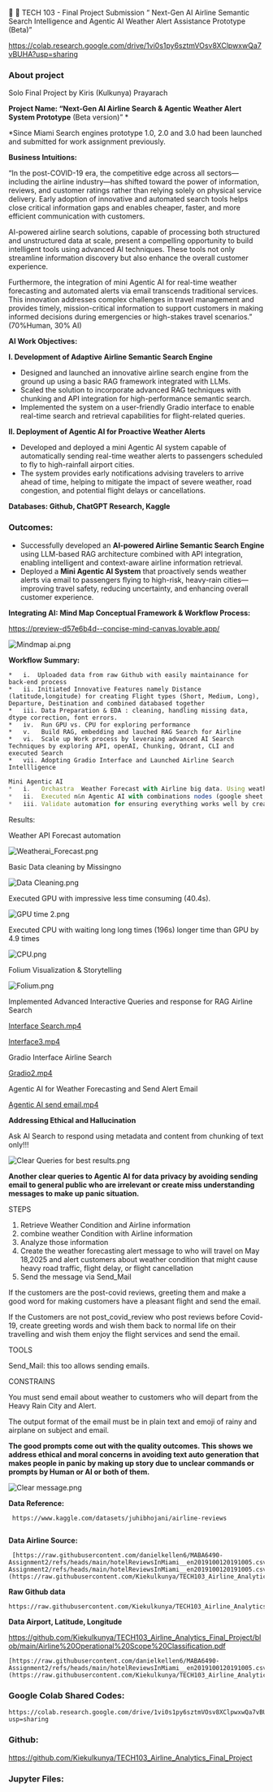 🛫 🤖 TECH 103 - Final Project Submission “ Next-Gen AI Airline Semantic Search Intelligence and Agentic AI Weather Alert Assistance Prototype (Beta)”

https://colab.research.google.com/drive/1vi0s1py6sztmVOsv8XClpwxwQa7vBUHA?usp=sharing

### About project

Solo Final Project by Kiris (Kulkunya) Prayarach

**Project Name: “Next-Gen AI Airline Search & Agentic Weather Alert System Prototype** (Beta version)” *

*Since Miami Search engines prototype 1.0, 2.0 and 3.0 had been launched and submitted for work assignment previously.   

**Business Intuitions:**

“In the post-COVID-19 era, the competitive edge across all sectors—including the airline industry—has shifted toward the power of information, reviews, and customer ratings rather than relying solely on physical service delivery. Early adoption of innovative and automated search tools helps close critical information gaps and enables cheaper, faster, and more efficient communication with customers.

AI-powered airline search solutions, capable of processing both structured and unstructured data at scale, present a compelling opportunity to build intelligent tools using advanced AI techniques. These tools not only streamline information discovery but also enhance the overall customer experience.

Furthermore, the integration of mini Agentic AI for real-time weather forecasting and automated alerts via email transcends traditional services. This innovation addresses complex challenges in travel management and provides timely, mission-critical information to support customers in making informed decisions during emergencies or high-stakes travel scenarios.” (70%Human, 30% AI) 

**AI Work Objectives:** 

**I. Development of Adaptive Airline Semantic Search Engine**

- Designed and launched an innovative airline search engine from the ground up using a basic RAG framework integrated with LLMs.
- Scaled the solution to incorporate advanced RAG techniques with chunking and API integration for high-performance semantic search.
- Implemented the system on a user-friendly Gradio interface to enable real-time search and retrieval capabilities for flight-related queries.

**II. Deployment of Agentic AI for Proactive Weather Alerts**

- Developed and deployed a mini Agentic AI system capable of automatically sending real-time weather alerts to passengers scheduled to fly to high-rainfall airport cities.
- The system provides early notifications advising travelers to arrive ahead of time, helping to mitigate the impact of severe weather, road congestion, and potential flight delays or cancellations.

**Databases: Github, ChatGPT Research, Kaggle**

### **Outcomes:**

- Successfully developed an **AI-powered Airline Semantic Search Engine** using LLM-based RAG architecture combined with API integration, enabling intelligent and context-aware airline information retrieval.
- Deployed a **Mini Agentic AI System** that proactively sends weather alerts via email to passengers flying to high-risk, heavy-rain cities—improving travel safety, reducing uncertainty, and enhancing overall customer experience.

**Integrating AI: Mind Map Conceptual Framework & Workflow Process:**

https://preview-d57e6b4d--concise-mind-canvas.lovable.app/

![Mindmap ai.png](attachment:b5bba3cc-b901-4986-a358-ecbda91bb277:Mindmap_ai.png)

**Workflow Summary:** 

```
*   i.  Uploaded data from raw Github with easily maintainance for back-end process 
*   ii. Initiated Innovative Features namely Distance (latitude,longitude) for creating Flight types (Short, Medium, Long), Departure, Destination and combined databased together
*   iii. Data Preparation & EDA : cleaning, handling missing data, dtype correction, font errors. 
*   iv.  Run GPU vs. CPU for exploring performance 
*   v.   Build RAG, embedding and lauched RAG Search for Airline
*   vi.  Scale up Work process by leveraing advanced AI Search Techniques by exploring API, openAI, Chunking, Qdrant, CLI and executed Search 
*   vii. Adopting Gradio Interface and Launched Airline Search Intellligence

```

```jsx
Mini Agentic AI
*   i.   Orchastra  Weather Forecast with Airline big data. Using weather ai for automation and efficiency to predict weather condition by assigning heavy rain, sunny, or cloudly, or strom obtained from weather forecast API
*   ii.  Executed n&n Agentic AI with combinations nodes (google sheet, IF, Filter, AI Agent, openai, Gmail)
*   iii. Validate automation for ensuring everything works well by creating google sheet to check how many emails sent out to customers and correctly

```

Results: 

Weather API Forecast automation 

![Weatherai_Forecast.png](attachment:272f4409-8dab-4361-8192-c95ffd5016a9:Weatherai_Forecast.png)

Basic Data cleaning by Missingno

![Data Cleaning.png](attachment:a8941b4f-5538-4383-8a79-21b060d38d58:Data_Cleaning.png)

Executed GPU with impressive less time consuming (40.4s). 

![GPU time 2.png](attachment:d4a66710-a4e2-44cd-9da2-59fd61ad727a:GPU_time_2.png)

Executed CPU with waiting long long times (196s)  longer time than GPU by 4.9 times

![CPU.png](attachment:c9d0cd4d-116b-4874-a4e5-cd3f2623e50c:CPU.png)

Folium Visualization & Storytelling

![Folium.png](attachment:f378c6e2-5179-40ad-b042-e4652b9d87b1:Folium.png)

Implemented Advanced Interactive Queries and response for RAG Airline Search

[Interface Search.mp4](attachment:681eefd3-2ad7-4a67-af57-001b169bca8e:Interface_Search.mp4)

[Interface3.mp4](attachment:2ea689e4-0ae9-4021-9f02-c8bbcd85df99:Interface3.mp4)

 Gradio Interface Airline Search

[Gradio2.mp4](attachment:3390cdc3-5614-420e-9c2e-e4644a515958:Gradio2.mp4)

Agentic AI for Weather Forecasting and Send Alert Email

[Agentic AI send email.mp4](attachment:7b52739e-8186-4e23-9a8d-bfc918463e2a:Agentic_AI_send_email.mp4)

**Addressing Ethical and Hallucination**

Ask AI Search to respond using metadata and content from chunking of text only!!!

![Clear Queries for best results.png](attachment:956f3ab9-07db-4f1e-9106-1c384856fc3b:Clear_Queries_for_best_results.png)

**Another clear queries to Agentic AI for data privacy by avoiding sending email to general public who are irrelevant or create miss understanding messages to make up panic situation.**

STEPS

1. Retrieve Weather Condition and Airline information
2. combine weather Condition with Airline information
3. Analyze those information
4. Create the weather forecasting alert message to who will travel on May 18,2025 and alert customers about weather condition that might cause heavy road traffic, flight delay, or flight cancellation
5. Send the message via Send_Mail

If the customers are the post-covid reviews, greeting them and make a good word for making customers have a pleasant flight and send the email.

If the Customers are not post_covid_review who post reviews before Covid-19, create greeting words and wish them back to normal life on their travelling and wish them enjoy the flight services and send the email.

TOOLS

Send_Mail: this too allows sending emails.

CONSTRAINS

You must send email about weather to customers who will depart from the Heavy Rain City and Alert.

The output format of the email must be in plain text and emoji of rainy and airplane on subject and email.

**The good prompts come out with the quality outcomes. This shows we address ethical and moral concerns in avoiding text auto generation that makes people in panic by making up story due to unclear commands or prompts by Human or AI or both of them.**

![Clear message.png](attachment:b3084186-6e45-4c4c-8dbb-f4ea2b615bff:Clear_message.png)

**Data Reference:**

```
 https://www.kaggle.com/datasets/juhibhojani/airline-reviews
 
```

 **Data Airline Source:**

```
 [https://raw.githubusercontent.com/danielkellen6/MABA6490-Assignment2/refs/heads/main/hotelReviewsInMiami__en2019100120191005.csvhttps://raw.githubusercontent.com/danielkellen6/MABA6490-Assignment2/refs/heads/main/hotelReviewsInMiami__en2019100120191005.csv](https://raw.githubusercontent.com/Kiekulkunya/TECH103_Airline_Analytics_Final_Project/main/Airline%20Operational%20Scope%20Classification.pdf)
```

**Raw Github data**

```
https://raw.githubusercontent.com/Kiekulkunya/TECH103_Airline_Analytics_Final_Project/refs/heads/main/Airline_review.csv
```

**Data Airport, Latitude, Longitude**

https://github.com/Kiekulkunya/TECH103_Airline_Analytics_Final_Project/blob/main/Airline%20Operational%20Scope%20Classification.pdf

```
[https://raw.githubusercontent.com/danielkellen6/MABA6490-Assignment2/refs/heads/main/hotelReviewsInMiami__en2019100120191005.csv](https://raw.githubusercontent.com/Kiekulkunya/TECH103_Airline_Analytics_Final_Project/main/Airline%20Operational%20Scope%20Classification.pdf)
```

### Google Colab Shared Codes:

```
https://colab.research.google.com/drive/1vi0s1py6sztmVOsv8XClpwxwQa7vBUHA?usp=sharing
```

### Github:

https://github.com/Kiekulkunya/TECH103_Airline_Analytics_Final_Project

### Jupyter Files:
